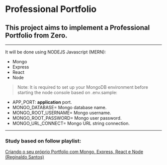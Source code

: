 # Professional Portfolio

## This project aims to implement a Professional Portfolio from Zero.
---

It will be done using NODEJS Javascript (MERN):

* Mongo
* Express
* React
* Node

>Note: It is required to set up your MongoDB environment before starting the node console based on .env.sample:

*  APP_PORT: **application** port.
*  MONGO_DATABASE= Mongo database name.
*  MONGO_ROOT_USERNAME= Mongo username.
*  MONGO_ROOT_PASSWORD= Mongo user password.
*  MONGO_URL_CONNECT= Mongo URL string connection.


---
### Study based on follow playlist:

[Criando o seu próprio Portfolio com Mongo, Express, React e Node (Reginaldo Santos)](https://www.youtube.com/playlist?list=PL07l7JtVlEwLdblHLQ3NV2huSN9Pjzaaa)
